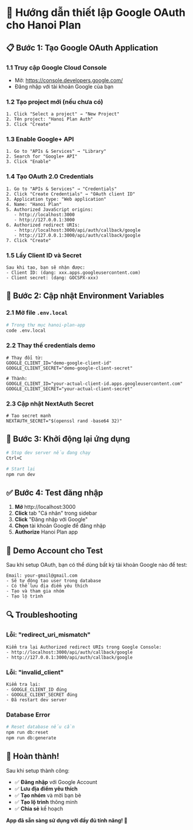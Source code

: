 # 🔐 Hướng dẫn thiết lập Google OAuth cho Hanoi Plan

## 📋 **Bước 1: Tạo Google OAuth Application**

### 1.1 Truy cập Google Cloud Console

- Mở: https://console.developers.google.com/
- Đăng nhập với tài khoản Google của bạn

### 1.2 Tạo project mới (nếu chưa có)

```
1. Click "Select a project" → "New Project"
2. Tên project: "Hanoi Plan Auth"
3. Click "Create"
```

### 1.3 Enable Google+ API

```
1. Go to "APIs & Services" → "Library"
2. Search for "Google+ API"
3. Click "Enable"
```

### 1.4 Tạo OAuth 2.0 Credentials

```
1. Go to "APIs & Services" → "Credentials"
2. Click "Create Credentials" → "OAuth client ID"
3. Application type: "Web application"
4. Name: "Hanoi Plan"
5. Authorized JavaScript origins:
   - http://localhost:3000
   - http://127.0.0.1:3000
6. Authorized redirect URIs:
   - http://localhost:3000/api/auth/callback/google
   - http://127.0.0.1:3000/api/auth/callback/google
7. Click "Create"
```

### 1.5 Lấy Client ID và Secret

```
Sau khi tạo, bạn sẽ nhận được:
- Client ID: (dạng: xxx.apps.googleusercontent.com)
- Client secret: (dạng: GOCSPX-xxx)
```

## 🔧 **Bước 2: Cập nhật Environment Variables**

### 2.1 Mở file `.env.local`

```bash
# Trong thư mục hanoi-plan-app
code .env.local
```

### 2.2 Thay thế credentials demo

```env
# Thay đổi từ:
GOOGLE_CLIENT_ID="demo-google-client-id"
GOOGLE_CLIENT_SECRET="demo-google-client-secret"

# Thành:
GOOGLE_CLIENT_ID="your-actual-client-id.apps.googleusercontent.com"
GOOGLE_CLIENT_SECRET="your-actual-client-secret"
```

### 2.3 Cập nhật NextAuth Secret

```env
# Tạo secret mạnh
NEXTAUTH_SECRET="$(openssl rand -base64 32)"
```

## 🚀 **Bước 3: Khởi động lại ứng dụng**

```bash
# Stop dev server nếu đang chạy
Ctrl+C

# Start lại
npm run dev
```

## ✅ **Bước 4: Test đăng nhập**

1. **Mở** http://localhost:3000
2. **Click** tab "Cá nhân" trong sidebar
3. **Click** "Đăng nhập với Google"
4. **Chọn** tài khoản Google để đăng nhập
5. **Authorize** Hanoi Plan app

## 🎯 **Demo Account cho Test**

Sau khi setup OAuth, bạn có thể dùng bất kỳ tài khoản Google nào để test:

```
Email: your-gmail@gmail.com
- Sẽ tự động tạo user trong database
- Có thể lưu địa điểm yêu thích
- Tạo và tham gia nhóm
- Tạo lộ trình
```

## 🔍 **Troubleshooting**

### Lỗi: "redirect_uri_mismatch"

```
Kiểm tra lại Authorized redirect URIs trong Google Console:
- http://localhost:3000/api/auth/callback/google
- http://127.0.0.1:3000/api/auth/callback/google
```

### Lỗi: "invalid_client"

```
Kiểm tra lại:
- GOOGLE_CLIENT_ID đúng
- GOOGLE_CLIENT_SECRET đúng
- Đã restart dev server
```

### Database Error

```bash
# Reset database nếu cần
npm run db:reset
npm run db:generate
```

## 🎉 **Hoàn thành!**

Sau khi setup thành công:

- ✅ **Đăng nhập** với Google Account
- ✅ **Lưu địa điểm yêu thích**
- ✅ **Tạo nhóm** và mời bạn bè
- ✅ **Tạo lộ trình** thông minh
- ✅ **Chia sẻ** kế hoạch

**App đã sẵn sàng sử dụng với đầy đủ tính năng! 🚀**

